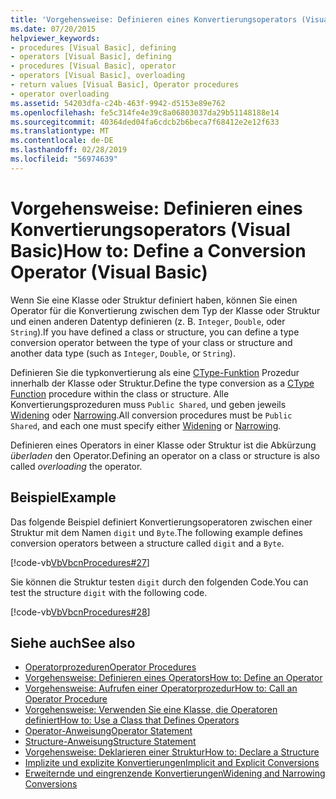 ```yaml
---
title: 'Vorgehensweise: Definieren eines Konvertierungsoperators (Visual Basic)'
ms.date: 07/20/2015
helpviewer_keywords:
- procedures [Visual Basic], defining
- operators [Visual Basic], defining
- procedures [Visual Basic], operator
- operators [Visual Basic], overloading
- return values [Visual Basic], Operator procedures
- operator overloading
ms.assetid: 54203dfa-c24b-463f-9942-d5153e89e762
ms.openlocfilehash: fe5c314fe4e39c8a06803037da29b51148188e14
ms.sourcegitcommit: 40364ded04fa6cdcb2b6beca7f68412e2e12f633
ms.translationtype: MT
ms.contentlocale: de-DE
ms.lasthandoff: 02/28/2019
ms.locfileid: "56974639"
---
```

# <a name="how-to-define-a-conversion-operator-visual-basic"></a><span data-ttu-id="6143d-102">Vorgehensweise: Definieren eines Konvertierungsoperators (Visual Basic)</span><span class="sxs-lookup"><span data-stu-id="6143d-102">How to: Define a Conversion Operator (Visual Basic)</span></span>
<span data-ttu-id="6143d-103">Wenn Sie eine Klasse oder Struktur definiert haben, können Sie einen Operator für die Konvertierung zwischen dem Typ der Klasse oder Struktur und einen anderen Datentyp definieren (z. B. `Integer`, `Double`, oder `String`).</span><span class="sxs-lookup"><span data-stu-id="6143d-103">If you have defined a class or structure, you can define a type conversion operator between the type of your class or structure and another data type (such as `Integer`, `Double`, or `String`).</span></span>  
  
 <span data-ttu-id="6143d-104">Definieren Sie die typkonvertierung als eine [CType-Funktion](../../../../visual-basic/language-reference/functions/ctype-function.md) Prozedur innerhalb der Klasse oder Struktur.</span><span class="sxs-lookup"><span data-stu-id="6143d-104">Define the type conversion as a [CType Function](../../../../visual-basic/language-reference/functions/ctype-function.md) procedure within the class or structure.</span></span> <span data-ttu-id="6143d-105">Alle Konvertierungsprozeduren muss `Public Shared`, und geben jeweils [Widening](../../../../visual-basic/language-reference/modifiers/widening.md) oder [Narrowing](../../../../visual-basic/language-reference/modifiers/narrowing.md).</span><span class="sxs-lookup"><span data-stu-id="6143d-105">All conversion procedures must be `Public Shared`, and each one must specify either [Widening](../../../../visual-basic/language-reference/modifiers/widening.md) or [Narrowing](../../../../visual-basic/language-reference/modifiers/narrowing.md).</span></span>  
  
 <span data-ttu-id="6143d-106">Definieren eines Operators in einer Klasse oder Struktur ist die Abkürzung *überladen* den Operator.</span><span class="sxs-lookup"><span data-stu-id="6143d-106">Defining an operator on a class or structure is also called *overloading* the operator.</span></span>  
  
## <a name="example"></a><span data-ttu-id="6143d-107">Beispiel</span><span class="sxs-lookup"><span data-stu-id="6143d-107">Example</span></span>  
 <span data-ttu-id="6143d-108">Das folgende Beispiel definiert Konvertierungsoperatoren zwischen einer Struktur mit dem Namen `digit` und `Byte`.</span><span class="sxs-lookup"><span data-stu-id="6143d-108">The following example defines conversion operators between a structure called `digit` and a `Byte`.</span></span>  
  
 [!code-vb[VbVbcnProcedures#27](~/samples/snippets/visualbasic/VS_Snippets_VBCSharp/VbVbcnProcedures/VB/Class1.vb#27)]  
  
 <span data-ttu-id="6143d-109">Sie können die Struktur testen `digit` durch den folgenden Code.</span><span class="sxs-lookup"><span data-stu-id="6143d-109">You can test the structure `digit` with the following code.</span></span>  
  
 [!code-vb[VbVbcnProcedures#28](~/samples/snippets/visualbasic/VS_Snippets_VBCSharp/VbVbcnProcedures/VB/Class1.vb#28)]  
  
## <a name="see-also"></a><span data-ttu-id="6143d-110">Siehe auch</span><span class="sxs-lookup"><span data-stu-id="6143d-110">See also</span></span>
- [<span data-ttu-id="6143d-111">Operatorprozeduren</span><span class="sxs-lookup"><span data-stu-id="6143d-111">Operator Procedures</span></span>](./operator-procedures.md)
- [<span data-ttu-id="6143d-112">Vorgehensweise: Definieren eines Operators</span><span class="sxs-lookup"><span data-stu-id="6143d-112">How to: Define an Operator</span></span>](./how-to-define-an-operator.md)
- [<span data-ttu-id="6143d-113">Vorgehensweise: Aufrufen einer Operatorprozedur</span><span class="sxs-lookup"><span data-stu-id="6143d-113">How to: Call an Operator Procedure</span></span>](./how-to-call-an-operator-procedure.md)
- [<span data-ttu-id="6143d-114">Vorgehensweise: Verwenden Sie eine Klasse, die Operatoren definiert</span><span class="sxs-lookup"><span data-stu-id="6143d-114">How to: Use a Class that Defines Operators</span></span>](./how-to-use-a-class-that-defines-operators.md)
- [<span data-ttu-id="6143d-115">Operator-Anweisung</span><span class="sxs-lookup"><span data-stu-id="6143d-115">Operator Statement</span></span>](../../../../visual-basic/language-reference/statements/operator-statement.md)
- [<span data-ttu-id="6143d-116">Structure-Anweisung</span><span class="sxs-lookup"><span data-stu-id="6143d-116">Structure Statement</span></span>](../../../../visual-basic/language-reference/statements/structure-statement.md)
- [<span data-ttu-id="6143d-117">Vorgehensweise: Deklarieren einer Struktur</span><span class="sxs-lookup"><span data-stu-id="6143d-117">How to: Declare a Structure</span></span>](../../../../visual-basic/programming-guide/language-features/data-types/how-to-declare-a-structure.md)
- [<span data-ttu-id="6143d-118">Implizite und explizite Konvertierungen</span><span class="sxs-lookup"><span data-stu-id="6143d-118">Implicit and Explicit Conversions</span></span>](../../../../visual-basic/programming-guide/language-features/data-types/implicit-and-explicit-conversions.md)
- [<span data-ttu-id="6143d-119">Erweiternde und eingrenzende Konvertierungen</span><span class="sxs-lookup"><span data-stu-id="6143d-119">Widening and Narrowing Conversions</span></span>](../../../../visual-basic/programming-guide/language-features/data-types/widening-and-narrowing-conversions.md)
